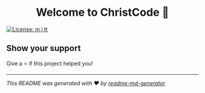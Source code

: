 <h1 align="center">Welcome to ChristCode 👋</h1>
<p>
  <a href="#" target="_blank">
    <img alt="License: m i tt" src="https://img.shields.io/badge/License-m i tt-yellow.svg" />
  </a>
</p>

>   

## Show your support

Give a ⭐️ if this project helped you!

***
_This README was generated with ❤️ by [readme-md-generator](https://github.com/kefranabg/readme-md-generator)_
